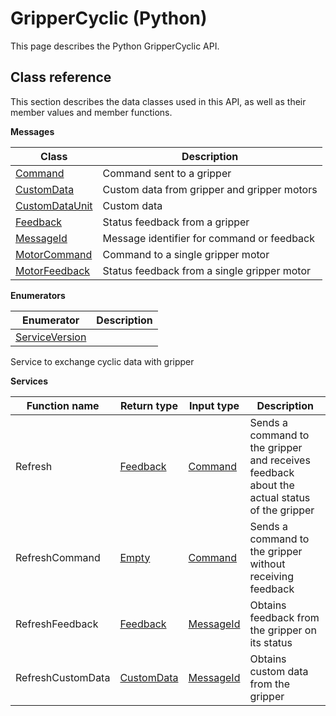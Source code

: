 # GripperCyclic \(Python\)

This page describes the Python GripperCyclic API.

## Class reference

This section describes the data classes used in this API, as well as their member values and member functions.

 **Messages** 

|Class|Description|
|-----|-----------|
|[Command](../messages/GripperCyclic/Command.md#)|Command sent to a gripper|
|[CustomData](../messages/GripperCyclic/CustomData.md#)|Custom data from gripper and gripper motors|
|[CustomDataUnit](../messages/GripperCyclic/CustomDataUnit.md#)|Custom data|
|[Feedback](../messages/GripperCyclic/Feedback.md#)|Status feedback from a gripper|
|[MessageId](../messages/GripperCyclic/MessageId.md#)|Message identifier for command or feedback|
|[MotorCommand](../messages/GripperCyclic/MotorCommand.md#)|Command to a single gripper motor|
|[MotorFeedback](../messages/GripperCyclic/MotorFeedback.md#)|Status feedback from a single gripper motor|

 **Enumerators** 

|Enumerator|Description|
|----------|-----------|
|[ServiceVersion](../enums/GripperCyclic/ServiceVersion.md#)| |

Service to exchange cyclic data with gripper

 **Services** 

|Function name|Return type|Input type|Description|
|-------------|-----------|----------|-----------|
|Refresh|[Feedback](../messages/GripperCyclic/Feedback.md#)|[Command](../messages/GripperCyclic/Command.md#)|Sends a command to the gripper and receives feedback about the actual status of the gripper|
|RefreshCommand|[Empty](../messages/Common/Empty.md#)|[Command](../messages/GripperCyclic/Command.md#)|Sends a command to the gripper without receiving feedback|
|RefreshFeedback|[Feedback](../messages/GripperCyclic/Feedback.md#)|[MessageId](../messages/GripperCyclic/MessageId.md#)|Obtains feedback from the gripper on its status|
|RefreshCustomData|[CustomData](../messages/GripperCyclic/CustomData.md#)|[MessageId](../messages/GripperCyclic/MessageId.md#)|Obtains custom data from the gripper|

